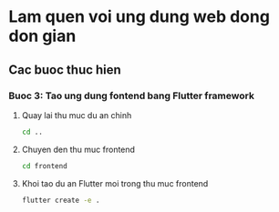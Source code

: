 # Lam quen voi ung dung web dong don gian
## Cac buoc thuc hien
### Buoc 3: Tao ung dung fontend bang Flutter framework
1. Quay lai thu muc du an chinh
    ```bash
    cd ..
    ```
2. Chuyen den thu muc frontend
    ```bash
    cd frontend
    ```
3. Khoi tao du an Flutter moi trong thu muc frontend
    ```bash
    flutter create -e .